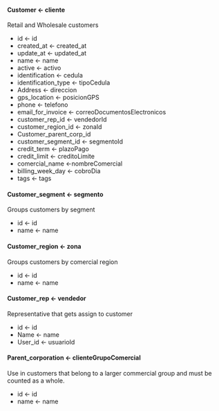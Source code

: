 #### Customer <- cliente

Retail and Wholesale customers

- id <- id
- created_at <- created_at
- update_at <- updated_at 
- name <- name
- active <- activo
- identification <- cedula
- identification_type <- tipoCedula
- Address <- direccion
- gps_location <- posicionGPS
- phone <- telefono
- email_for_invoice <- correoDocumentosElectronicos
- customer_rep_id <- vendedorId
- customer_region_id <- zonaId
- Customer_parent_corp_id
- customer_segment_id <- segmentoId
- credit_term <- plazoPago
- credit_limit <- creditoLimite
- comercial_name <-nombreComercial
- billing_week_day <- cobroDia
- tags <- tags

#### Customer_segment <- segmento

Groups customers by segment

- id <- id 
- name <- name

#### Customer_region <- zona

Groups customers by comercial region

- id <- id
- name <- name

#### Customer_rep <- vendedor

Representative that gets assign to customer

- id <- id 
- Name <- name
- User_id <- usuarioId

#### Parent_corporation <- clienteGrupoComercial

Use in customers that belong to a larger commercial group and must be counted as a whole.
 
- id <- id
- name <- name 
